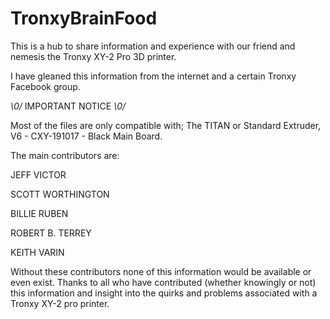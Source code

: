 # TronxyBrainFood
This is a hub to share information and experience with our friend and nemesis the Tronxy XY-2 Pro 3D printer.

I have gleaned this information from the internet and a certain Tronxy Facebook group.

*\0/* IMPORTANT NOTICE *\0/*

Most of the files are only compatible with; The TITAN or Standard Extruder, V6 - CXY-191017 - Black Main Board.

The main contributors are:

JEFF VICTOR

SCOTT WORTHINGTON

BILLIE RUBEN

ROBERT B. TERREY

KEITH VARIN


Without these contributors none of this information would be available or even exist.
 Thanks to all who have contributed (whether knowingly or not) this information and insight into the quirks and problems associated with a Tronxy XY-2 pro printer. 

